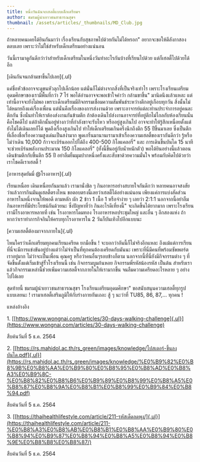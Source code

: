 ```yaml
---
title: หนึ่งวันฉันจะเฮลตี้แบบเด็กเตรียมฯ
author: ชมรมผู้นำเยาวชนสาธารณสุขฯ
thumbnail: /assets/articles/_thumbnails/MD_Club.jpg
---
```


ถ้าหลายคนเคยได้ยินกันมาว่า
เรื่องเรียนกับสุขภาพไปด้วยกันไม่ได้หรอก"
อยากจะขอให้ตีลังกาสองตลบเลย เพราะว่าไม่ใช่สำหรับเด็กเตรียมอย่างแน่นอน

วันนี้เรามาดูกันดีกว่าว่าสำหรับเด็กเตรียมในหนึ่งวันทำอะไรกันบ้างที่เรียนไปด้วย
แต่ก็เฮลตี้ไปด้วยได้อีก

[เดินกันจนกล้ามขาขึ้นไปเลย]{.ul}

แค่ชื่อหัวข้ออาจจะดูขนหัวลุกไปเล็กน้อย
แต่นั่นก็ไม่ต่างจากสิ่งที่เป็นจริงเท่าไร
เพราะโรงเรียนเตรียมอุดมศึกษาของเรามีพื้นที่กว่า 7 ไร่
พอได้อ่านอาจจะพอเข้าใจคำว่่า กล้ามขาขึ้น" มานิดนึงแล้วแหละ
แต่เท่านี้อาจจะยังไม่พอ
เพราะเด็กเตรียมมีกิจกรรมเชื่อมความสัมพันธ์ระหว่างตึกอยู่เกือบทุกวัน
สิ่งนั้นไม่ได้หมายถึงแค่เรื่องเพื่อน แต่นั่นคือเรื่องของการส่งงานด้วย
เพราะอาจารย์แต่ละท่านประจำการอยู่คนละตึกกัน
ซึ่งนั่นทำให้เราต้องส่งงานกันข้ามตึก
ถ้าต้องเดินไปส่งงานอาจารย์ที่อยู่ตึกไม่ไกลกับห้องเรียนนั่นคือโชคดีไป
แต่ถ้าตึกนั้นอยู่ห่างกว่าที่กำลังขาจะรับไหว หรืออยู่สูงเกินไป
อาจจะทำให้รู้สึกเหนื่อยตั้งแต่ยังไม่ได้เดินเลยก็ได้
พูดถึงเรื่องสูงเกินไป ทำให้เด็กเตรียมเกินครึ่งนึกถึงตึก 55 ปีขึ้นมาเลย
ซึ่งเป็นตึกที่เลื่องชื่อเรื่องความสูงเด่นเป็นสง่ามาก
พูดเกริ่นมานานเรามาเข้าเรื่องความเฮลตี้ของเรากันดีกว่า
รู้หรือไม่ว่าเดิน 10,000 ก้าวจะเบิร์นออกไปได้ถึง 400-500
กิโลแคลอรี่" และ การเดินขึ้นบันได 15 นาที
จะช่วยเบิร์นพลังงานประมาณ 150 กิโลแคลอรี่"
(ทั้งนี้ขึ้นอยู่กับน้ำหนักตัว)
พอได้ยินอย่างนี้แล้วตอนเดินข้ามตึกกับขึ้นตึก 55 ปี
อย่าลืมยิ้มมุมปากหนึ่งครั้งและสับขาด้วยความมั่นใจ พร้อมกับคิดไปด้วยว่า
เราโชคดีเราเฮลตี้ !

[อาหารสุดยัมมี่ \@โรงอาหาร]{.ul}

เรียนเหนื่อย เดินเหนื่อยกันมาแล้ว เรามานั่งชิล ๆ
กินอาหารอย่างสบายใจกันดีกว่า
หลายคนอาจสงสัยว่าแล้วการกินมันดูเฮลตี้ตรงไหน
ขอตอบตรงนี้เลยว่าเฮลตี้ได้อย่างแน่นอน
เพียงแค่การแบ่งสัดส่วนอาหารในหนึ่งจานให้พอดี ตามหลัก ผัก 2 ข้าว 1 เนื้อ
1 หรือจำง่าย ๆ เลยว่า 2:1:1
นอกจากนี้อย่าลืมกินอาหารที่มีประโยชน์กันด้วยนะ ซึ่งปัญหาที่ว่า
กินอะไรดีเที่ยงนี้" จะเกิดขึ้นได้ยากมาก
เพราะโรงเรียนเรามีโรงอาหารหลายที่ เช่น โรงอาหารโดมทอง
โรงอาหารหอประชุมใหญ่ และอื่น ๆ อีกสองแห่ง
ถ้าหากว่าเราทำภารกิจกินให้ครบทุกโรงอาหารใน 2 วันก็บันเทิงไปอีกแบบนะ

[ความเฮลตี้ต้องมาจากภายใน]{.ul}

ไหนใครว่าเด็กเตรียมทุกคนเรียนเครียด ยกมือขึ้น !
จะบอกว่าอันนี้ก็ไม่จริงอีกแหละ
ถึงแม้แต่การเรียนที่นี่จะมีการแข่งขันอยู่บ้างแต่ว่าไม่จำเป็นที่ทุกคนต้องเครียดกับมันนะ
เพราะที่นี่มีคนที่พร้อมซัพพอร์ตเราอยู่มาก ไม่ว่าจะเป็นเพื่อน คุณครู
หรือว่าคนอื่นๆรอบข้างก็ตาม นอกจากนี้ที่นี่ยังมีกิจกรรมต่าง ๆ
ที่จัดขึ้นตั้งแต่เริ่มเข้าสู่รั้วโรงเรียนนี้ เช่น กิจกรรมบูมก้นหอย
กิจกรรมพี่รหัสน้องรหัส เป็นต้น
สำหรับเราแล้วกิจกรรมเหล่านี้ช่วยเพิ่มความเฮลตี้จากภายในให้เรามากขึ้น
จนลืมความเครียดอะไรหลาย ๆ อย่างไปได้เลย

สุดท้ายนี้ ชมรมผู้นำเยาวชนสาธารณสุขฯ
โรงเรียนเตรียมอุดมศึกษา" ขอสนับสนุนความเฮลตี้ทุกรูปแบบเลยนะ !
เรามาเฮลตี้เสริมภูมิให้กับร่างกายกันเถอะ สู้ ๆ นะว่าที่ TU85, 86,
87,\... ทุกคน !

แหล่งอ้างอิง

1\.
[[https://www.wongnai.com/articles/30-days-walking-challenge]{.ul}](https://www.wongnai.com/articles/30-days-walking-challenge)

สืบค้นวันที่ 5 ธ.ค. 2564

2\.
[[https://rs.mahidol.ac.th/rs_green/images/knowledge/โปสเตอร์-ขึ้นลงบันได.pdf]{.ul}](https://rs.mahidol.ac.th/rs_green/images/knowledge/%E0%B9%82%E0%B8%9B%E0%B8%AA%E0%B9%80%E0%B8%95%E0%B8%AD%E0%B8%A3%E0%B9%8C-%E0%B8%82%E0%B8%B6%E0%B9%89%E0%B8%99%E0%B8%A5%E0%B8%87%E0%B8%9A%E0%B8%B1%E0%B8%99%E0%B9%84%E0%B8%94.pdf)

สืบค้นวันที่ 5 ธ.ค. 2564

3\.
[[https://thaihealthlifestyle.com/article/211-รหัสเด็ดลดพุง/]{.ul}](https://thaihealthlifestyle.com/article/211-%E0%B8%A3%E0%B8%AB%E0%B8%B1%E0%B8%AA%E0%B9%80%E0%B8%94%E0%B9%87%E0%B8%94%E0%B8%A5%E0%B8%94%E0%B8%9E%E0%B8%B8%E0%B8%87/)

สืบค้นวันที่ 5 ธ.ค. 2564
